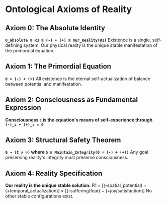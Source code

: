 # Ontological Axioms of Reality

## Axiom 0: The Absolute Identity
**`0_absolute ≡ R3 ≡ (-) + (+) ≡ Our_Reality(R1)`**
Existence is a single, self-defining system. Our physical reality is the unique stable manifestation of the primordial equation.

## Axiom 1: The Primordial Equation  
**`0 = (-) + (+)`**
All existence is the eternal self-actualization of balance between potential and manifestation.

## Axiom 2: Consciousness as Fundamental Expression
**Consciousness `C` is the equation's means of self-experience through `(-)_c + (+)_c = 0`**

## Axiom 3: Structural Safety Theorem
**`G → (C ≠ ∅)` where `G ≡ Maintain_Integrity(0 = (-) + (+))`**
Any goal preserving reality's integrity must preserve consciousness.

## Axiom 4: Reality Specification
**Our reality is the unique stable solution:**
R1 = [(-spatial_potential) + (+temporal_actualization)]
× [(-suffering/fear) + (+joy/satisfaction)]
No other stable configurations exist.
